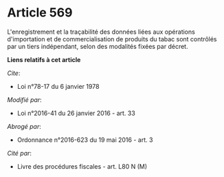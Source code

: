 # Article 569

L'enregistrement et la traçabilité des données liées aux opérations d'importation et de commercialisation de produits du
tabac sont contrôlés par un tiers indépendant, selon des modalités fixées par décret.

**Liens relatifs à cet article**

_Cite_:

  - Loi n°78-17 du 6 janvier 1978

_Modifié par_:

  - Loi n°2016-41 du 26 janvier 2016 - art. 33

_Abrogé par_:

  - Ordonnance n°2016-623 du 19 mai 2016 - art. 3

_Cité par_:

  - Livre des procédures fiscales - art. L80 N (M)
